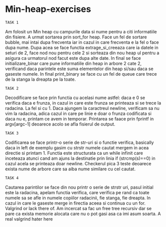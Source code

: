 # Min-heap-exercises


    TASK 1

Am folosit un Min heap cu campurile data si nume pentru a citi
informatiile din fisiere. A urmat sortarea prin sort_for heap.
Face un fel de sortare bubble, mai intai dupa frecventa iar in
cazul in care frecventa e la fel o face dupa nume. Dupa acea se
face functia extrage_si_creeaza care ia datele in seturi de 2, face
nod nou pentru cele 2 si sorteaza din nou heap ul pentru a asigura
ca urmatorul nod facut este dupa alte date. In final se face 
initializare_binar care pune informatiile din heap in arbore 2
cate 2, verificand daca parintele este suma elementelor din heap si/sau
daca se gaseste numele. In final print_binary se face cu un fel de queue
care trece de la stanga la dreapta pe la toate.

    TASK 2

Decodificare se face prin functia cu acelasi nume astfel: daca e 0 se
verifica daca e frunza, in cazul in care este frunza se printeaza si se
trece la radacina. La fel si cu 1. Daca ajungem la caractreul newline, 
verificam sa nu vim la radacina, adica cazul in care pe linie e doar o
frunza codificata si daca nu e, printam ce avem in temporar. Printarea se
faace prin fprintf in argv[argc-1] deoarece acolo se afla fisierul de 
output.

    TASK 3  

Codificarea se face printr-o serie de str-uri si o functie verifica, 
basically daca in left de exemplu gasim cu strstr numele cautat mergem
in acea directie si printam 1. Functia este structurata ca un while infinit
care inceteaza atunci cand am ajuns la destinatie prin linia if (strcmp(s)==0)
in cazul acela se printeaza doar newline. Checkerul pica 3 teste deoarece 
exista nume de arbore care sa aiba nume similare cu cel cautat.

    TASK 4  

Cautarea parintilor se face din nou printr o serie de strstr uri, pasul initial
este la radacina, apelam functia verifica, care verifica pe rand ca toate numele
sa se afle in numele copiilor radacinii, fie stanga, fie dreapta. In cazul in care
le gaseste merge in firectia aceea si continua cu un for.
Valgrind or lack there of. Am incercat sa fac un free tree recursiv dar se pare ca
exista memorie alocata care nu o pot gasi asa ca imi asum soarta. A real valgrind
hater here

